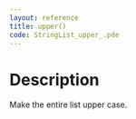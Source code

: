 ```yaml
---
layout: reference
title: upper()
code: StringList_upper_.pde
---
```


# Description

Make the entire list upper case.

